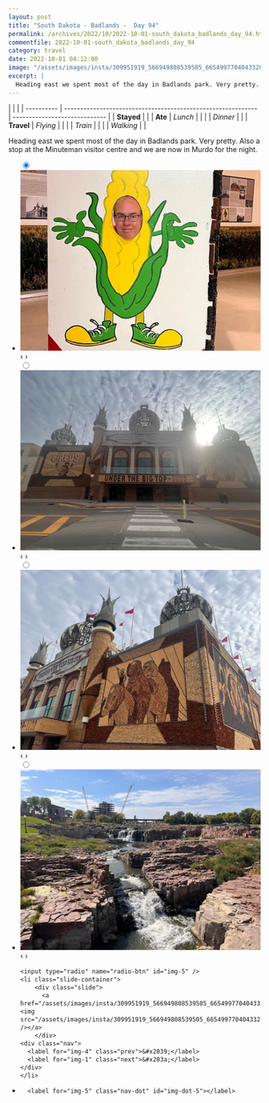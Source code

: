 ```yaml
---
layout: post
title: "South Dakota - Badlands -  Day 94"
permalink: /archives/2022/10/2022-10-01-south_dakota_badlands_day_94.html
commentfile: 2022-10-01-south_dakota_badlands_day_94
category: travel
date: 2022-10-01 04:12:00
image: "/assets/images/insta/309951919_566949808539505_6654997704043320340_n_17956907303027603.jpg"
excerpt: |
  Heading east we spent most of the day in Badlands park. Very pretty. Also a stop at the Minuteman visitor centre and we are now in Murdo for the night.
---
```


|            |                                                              |
| ---------- | ------------------------------------------------------------ | ----------------------------- |
| **Stayed** |  |
| **Ate**    | _Lunch_                                                      |          |
|            | _Dinner_                                                     |          |
| **Travel** | _Flying_                                                     |          |
|            | _Train_                                                      |          |
|            | _Walking_                                                    |          |


Heading east we spent most of the day in Badlands park. Very pretty. Also a stop at the Minuteman visitor centre and we are now in Murdo for the night.


<ul class="slides">
    <input type="radio" name="radio-btn" id="img-1" checked="checked" />
    <li class="slide-container">
        <div class="slide">
          <a href="/assets/images/insta/310163419_183142087540756_7914078191830882957_n_17852267126815907.jpg"><img src="/assets/images/insta/310163419_183142087540756_7914078191830882957_n_17852267126815907.jpg" /></a>
        </div>
    <div class="nav">
      <label for="img-5" class="prev">&#x2039;</label>
      <label for="img-2" class="next">&#x203a;</label>
    </div>
    </li>
        <input type="radio" name="radio-btn" id="img-2"  />
    <li class="slide-container">
        <div class="slide">
          <a href="/assets/images/insta/309624351_415077400588116_2040484302957472648_n_17889507380649118.jpg"><img src="/assets/images/insta/309624351_415077400588116_2040484302957472648_n_17889507380649118.jpg" /></a>
        </div>
    <div class="nav">
      <label for="img-1" class="prev">&#x2039;</label>
      <label for="img-3" class="next">&#x203a;</label>
    </div>
    </li>
        <input type="radio" name="radio-btn" id="img-3"  />
    <li class="slide-container">
        <div class="slide">
          <a href="/assets/images/insta/310048607_100572412819045_4458839615958867183_n_17965280374813404.jpg"><img src="/assets/images/insta/310048607_100572412819045_4458839615958867183_n_17965280374813404.jpg" /></a>
        </div>
    <div class="nav">
      <label for="img-2" class="prev">&#x2039;</label>
      <label for="img-4" class="next">&#x203a;</label>
    </div>
    </li>
        <input type="radio" name="radio-btn" id="img-4"  />
    <li class="slide-container">
        <div class="slide">
          <a href="/assets/images/insta/309735788_1335886930149955_4382721606803763709_n_18228709510149315.jpg"><img src="/assets/images/insta/309735788_1335886930149955_4382721606803763709_n_18228709510149315.jpg" /></a>
        </div>
    <div class="nav">
      <label for="img-3" class="prev">&#x2039;</label>
      <label for="img-5" class="next">&#x203a;</label>
    </div>
    </li>
    
    <input type="radio" name="radio-btn" id="img-5" />
    <li class="slide-container">
        <div class="slide">
          <a href="/assets/images/insta/309951919_566949808539505_6654997704043320340_n_17956907303027603.jpg"><img src="/assets/images/insta/309951919_566949808539505_6654997704043320340_n_17956907303027603.jpg" /></a>
        </div>
    <div class="nav">
      <label for="img-4" class="prev">&#x2039;</label>
      <label for="img-1" class="next">&#x203a;</label>
    </div>
    </li>
			
<li class="nav-dots">
      <label for="img-1" class="nav-dot" id="img-dot-1"></label>
      <label for="img-2" class="nav-dot" id="img-dot-2"></label>
      <label for="img-3" class="nav-dot" id="img-dot-3"></label>
      <label for="img-4" class="nav-dot" id="img-dot-4"></label>

      <label for="img-5" class="nav-dot" id="img-dot-5"></label>

</li>
</ul>        
             

		
